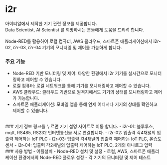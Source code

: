 # i2r
아이티알에서 제작한 기기 관련 정보를 제공합니다.    
Data Scientist, AI Scientist 를 희망하시는 분들에게 도움을 드리려 합니다.    
<br>
Node-RED를 활용하여 로컬 컴퓨터, AWS 클라우드, 스마트폰 애플리케이션에서 i2r-02, i2r-03, i2r-04 기기의 모니터링 및 제어를 가능하게 합니다.

### 주요 기능   
- Node-RED 기반 모니터링 및 제어: 다양한 환경에서 i2r 기기를 실시간으로 모니터링하고 제어할 수 있습니다.    
- 로컬 컴퓨터: 로컬 네트워크를 통해 기기를 모니터링하고 제어할 수 있습니다.    
- AWS 클라우드: 클라우드 기반으로 원격지에서도 기기의 상태를 모니터링하고 제어가 가능합니다.     
- 스마트폰 애플리케이션: 모바일 앱을 통해 언제 어디서나 기기의 상태를 확인하고 제어할 수 있습니다.
<br>   
### 기기 정보   
링크를 누르면 기기 설명 사이트로 이동 합니다.    
- i2r-01: 블루투스, mqtt, RS485, RS232 인터넷통신을 서로 연결합니다.    
- i2r-02: 입출력 각4채널의 입출력 제어하는 IoT PLC     
- i2r-03: 입출력 각4채널의 입출력 제어하는 IoT PLC, 온습도 센서     
- i2r-04: 입출력 각2채널의 입출력 제어하는 IoT PLC, 2개의 아나로그 입력    
<br>  
### 사용 방법    
- 어플설치    
- Node-RED 설치 및 설정    
- 로컬, AWS, 스마트폰 애플리케이션 환경에서의 Node-RED 플로우 설정    
- 각 기기의 모니터링 및 제어 테스트    
